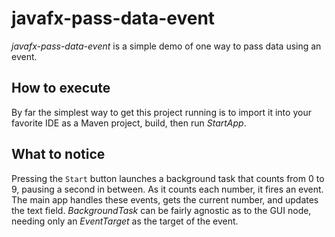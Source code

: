 # javafx-pass-data-event

*javafx-pass-data-event* is a simple demo of one way to pass data using an event.

## How to execute

By far the simplest way to get this project running is to import it into your favorite IDE as a Maven project, build, then run _StartApp_.

## What to notice

Pressing the ```Start``` button launches a background task that counts from 0 to 9, pausing a second in between. As it counts each number, it fires an event.  The main app handles these events, gets the current number, and updates the text field. _BackgroundTask_ can be fairly agnostic as to the GUI node, needing only an _EventTarget_ as the target of the event. 
